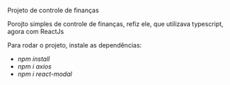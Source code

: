 Projeto de controle de finanças

<p> Porojto simples de controle de finanças, refiz ele, que utilizava typescript, agora com ReactJs </p>

<p> Para rodar o projeto, instale as dependências:
  
  - *npm install*
  - *npm i axios*
  - *npm i react-modal*
